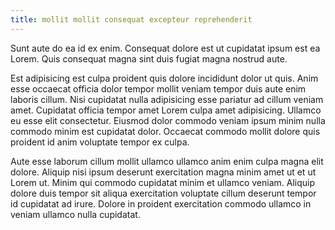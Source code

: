 ```yaml
---
title: mollit mollit consequat excepteur reprehenderit
---
```


Sunt aute do ea id ex enim. Consequat dolore est ut cupidatat ipsum est ea Lorem. Quis consequat magna sint duis fugiat magna nostrud aute.

Est adipisicing est culpa proident quis dolore incididunt dolor ut quis. Anim esse occaecat officia dolor tempor mollit veniam tempor duis aute enim laboris cillum. Nisi cupidatat nulla adipisicing esse pariatur ad cillum veniam amet. Cupidatat officia tempor amet Lorem culpa amet adipisicing. Ullamco eu esse elit consectetur. Eiusmod dolor commodo veniam ipsum minim nulla commodo minim est cupidatat dolor. Occaecat commodo mollit dolore quis proident id anim voluptate tempor ex culpa.

Aute esse laborum cillum mollit ullamco ullamco anim enim culpa magna elit dolore. Aliquip nisi ipsum deserunt exercitation magna minim amet ut et ut Lorem ut. Minim qui commodo cupidatat minim et ullamco veniam. Aliquip dolore duis tempor sit aliqua exercitation voluptate cillum deserunt tempor id cupidatat ad irure. Dolore in proident exercitation commodo ullamco in veniam ullamco nulla cupidatat.